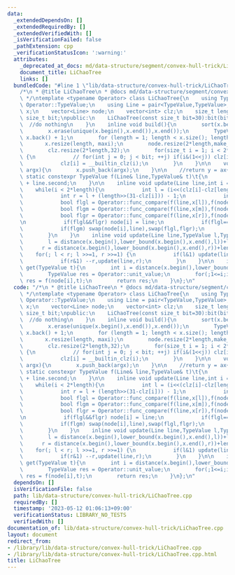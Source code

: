 ```yaml
---
data:
  _extendedDependsOn: []
  _extendedRequiredBy: []
  _extendedVerifiedWith: []
  _isVerificationFailed: false
  _pathExtension: cpp
  _verificationStatusIcon: ':warning:'
  attributes:
    _deprecated_at_docs: md/data-structure/segment/convex-hull-trick/LiChaoTree.md
    document_title: LiChaoTree
    links: []
  bundledCode: "#line 1 \"lib/data-structure/convex-hull-trick/LiChaoTree.cpp\"\n\
    /*\n * @title LiChaoTree\n * @docs md/data-structure/segment/convex-hull-trick/LiChaoTree.md\n\
    \ */\ntemplate <typename Operator> class LiChaoTree{\n    using TypeValue = typename\
    \ Operator::TypeValue;\n    using Line = pair<TypeValue,TypeValue>;\n    vector<TypeValue>\
    \ x;\n    vector<Line> node;\n    vector<int> clz;\n    size_t length;\n    const\
    \ size_t bit;\npublic:\n    LiChaoTree(const size_t bit=30):bit(bit){\n      \
    \  //do nothing\n    }\n    inline void build(){\n        sort(x.begin(),x.end());\n\
    \        x.erase(unique(x.begin(),x.end()),x.end());\n        TypeValue maxi =\
    \ x.back() + 1;\n        for (length = 1; length < x.size(); length *= 2);\n \
    \       x.resize(length, maxi);\n        node.resize(2*length,make_pair(0,Operator::unit_value));\n\
    \        clz.resize(2*length,32);\n        for(size_t i = 1; i < 2*length; ++i)\
    \ {\n            // for(int j = 0; j < bit; ++j) if(i&(1<<j)) clz[i] = 31-j;\n\
    \            clz[i] = __builtin_clz(i);\n        }\n    }\n\n    void x_push_back(TypeValue\
    \ argx){\n        x.push_back(argx);\n    }\n\n    //return y = ax+b\n    inline\
    \ static constexpr TypeValue f(Line& line,TypeValue& t)\t{\n        return line.first*t\
    \ + line.second;\n    }\n\n    inline void update(Line line,int i = 1){\n    \
    \    while(i < 2*length){\n            int l = (i<<(clz[i]-clz[length]))-length;\n\
    \            int r = l + (length>>(31-clz[i])) - 1;\n            int m = (l+r)>>1;\n\
    \            bool flgl = Operator::func_compare(f(line,x[l]),f(node[i],x[l]));\n\
    \            bool flgm = Operator::func_compare(f(line,x[m]),f(node[i],x[m]));\n\
    \            bool flgr = Operator::func_compare(f(line,x[r]),f(node[i],x[r]));\n\
    \n            if(flgl&&flgr) node[i] = line;\n            if(flgl==flgr) break;\n\
    \            if(flgm) swap(node[i],line),swap(flgl,flgr);\n            i = (i<<1)+flgr;\n\
    \        }\n    }\n    inline void update(Line line,TypeValue l,TypeValue r){\n\
    \        l = distance(x.begin(),lower_bound(x.begin(),x.end(),l))+length;\n  \
    \      r = distance(x.begin(),lower_bound(x.begin(),x.end(),r))+length;\n    \
    \    for(; l < r; l >>=1, r >>=1) {\n            if(l&1) update(line,l),l++;\n\
    \            if(r&1) --r,update(line,r);\n        }\n    }\n\n    inline TypeValue\
    \ get(TypeValue t){\n        int i = distance(x.begin(),lower_bound(x.begin(),x.end(),t))+length;\n\
    \        TypeValue res = Operator::unit_value;\n        for(;1<=i;i>>=1) if(!Operator::func_compare(res,f(node[i],t)))\
    \ res = f(node[i],t);\n        return res;\n    }\n};\n"
  code: "/*\n * @title LiChaoTree\n * @docs md/data-structure/segment/convex-hull-trick/LiChaoTree.md\n\
    \ */\ntemplate <typename Operator> class LiChaoTree{\n    using TypeValue = typename\
    \ Operator::TypeValue;\n    using Line = pair<TypeValue,TypeValue>;\n    vector<TypeValue>\
    \ x;\n    vector<Line> node;\n    vector<int> clz;\n    size_t length;\n    const\
    \ size_t bit;\npublic:\n    LiChaoTree(const size_t bit=30):bit(bit){\n      \
    \  //do nothing\n    }\n    inline void build(){\n        sort(x.begin(),x.end());\n\
    \        x.erase(unique(x.begin(),x.end()),x.end());\n        TypeValue maxi =\
    \ x.back() + 1;\n        for (length = 1; length < x.size(); length *= 2);\n \
    \       x.resize(length, maxi);\n        node.resize(2*length,make_pair(0,Operator::unit_value));\n\
    \        clz.resize(2*length,32);\n        for(size_t i = 1; i < 2*length; ++i)\
    \ {\n            // for(int j = 0; j < bit; ++j) if(i&(1<<j)) clz[i] = 31-j;\n\
    \            clz[i] = __builtin_clz(i);\n        }\n    }\n\n    void x_push_back(TypeValue\
    \ argx){\n        x.push_back(argx);\n    }\n\n    //return y = ax+b\n    inline\
    \ static constexpr TypeValue f(Line& line,TypeValue& t)\t{\n        return line.first*t\
    \ + line.second;\n    }\n\n    inline void update(Line line,int i = 1){\n    \
    \    while(i < 2*length){\n            int l = (i<<(clz[i]-clz[length]))-length;\n\
    \            int r = l + (length>>(31-clz[i])) - 1;\n            int m = (l+r)>>1;\n\
    \            bool flgl = Operator::func_compare(f(line,x[l]),f(node[i],x[l]));\n\
    \            bool flgm = Operator::func_compare(f(line,x[m]),f(node[i],x[m]));\n\
    \            bool flgr = Operator::func_compare(f(line,x[r]),f(node[i],x[r]));\n\
    \n            if(flgl&&flgr) node[i] = line;\n            if(flgl==flgr) break;\n\
    \            if(flgm) swap(node[i],line),swap(flgl,flgr);\n            i = (i<<1)+flgr;\n\
    \        }\n    }\n    inline void update(Line line,TypeValue l,TypeValue r){\n\
    \        l = distance(x.begin(),lower_bound(x.begin(),x.end(),l))+length;\n  \
    \      r = distance(x.begin(),lower_bound(x.begin(),x.end(),r))+length;\n    \
    \    for(; l < r; l >>=1, r >>=1) {\n            if(l&1) update(line,l),l++;\n\
    \            if(r&1) --r,update(line,r);\n        }\n    }\n\n    inline TypeValue\
    \ get(TypeValue t){\n        int i = distance(x.begin(),lower_bound(x.begin(),x.end(),t))+length;\n\
    \        TypeValue res = Operator::unit_value;\n        for(;1<=i;i>>=1) if(!Operator::func_compare(res,f(node[i],t)))\
    \ res = f(node[i],t);\n        return res;\n    }\n};\n"
  dependsOn: []
  isVerificationFile: false
  path: lib/data-structure/convex-hull-trick/LiChaoTree.cpp
  requiredBy: []
  timestamp: '2023-05-12 01:06:13+09:00'
  verificationStatus: LIBRARY_NO_TESTS
  verifiedWith: []
documentation_of: lib/data-structure/convex-hull-trick/LiChaoTree.cpp
layout: document
redirect_from:
- /library/lib/data-structure/convex-hull-trick/LiChaoTree.cpp
- /library/lib/data-structure/convex-hull-trick/LiChaoTree.cpp.html
title: LiChaoTree
---
```

